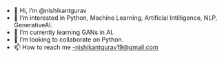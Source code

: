 - 👋 Hi, I’m @nishikantgurav
- 👀 I’m interested in Python, Machine Learning, Artificial Intilligence, NLP, GenerativeAI.
- 🌱 I’m currently learning GANs in AI.
- 💞️ I’m looking to collaborate on Python.
- 📫 How to reach me -nishikantgurav19@gmail.com

<!---
nishikantgurav/nishikantgurav is a ✨ special ✨ repository because its `README.md` (this file) appears on your GitHub profile.
You can click the Preview link to take a look at your changes.
--->
